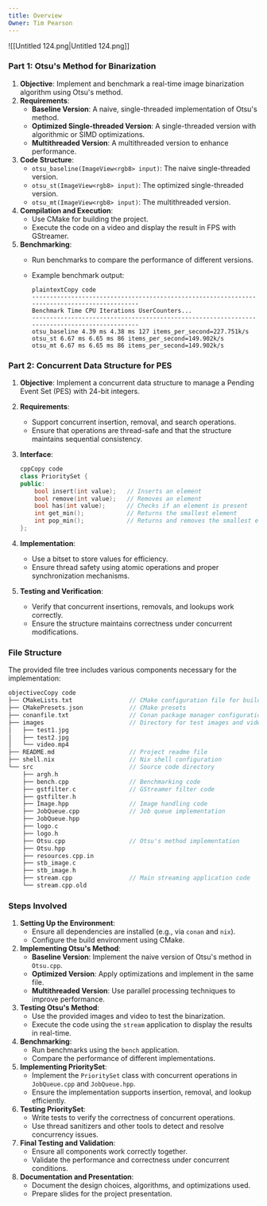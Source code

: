 ```yaml
---
title: Overview
Owner: Tim Pearson
---
```

![[Untitled 124.png|Untitled 124.png]]

  
### Part 1: Otsu's Method for Binarization
1. **Objective**: Implement and benchmark a real-time image binarization algorithm using Otsu's method.
2. **Requirements**:
    - **Baseline Version**: A naive, single-threaded implementation of Otsu's method.
    - **Optimized Single-threaded Version**: A single-threaded version with algorithmic or SIMD optimizations.
    - **Multithreaded Version**: A multithreaded version to enhance performance.
3. **Code Structure**:
    - `otsu_baseline(ImageView<rgb8> input)`: The naive single-threaded version.
    - `otsu_st(ImageView<rgb8> input)`: The optimized single-threaded version.
    - `otsu_mt(ImageView<rgb8> input)`: The multithreaded version.
4. **Compilation and Execution**:
    - Use CMake for building the project.
    - Execute the code on a video and display the result in FPS with GStreamer.
5. **Benchmarking**:
    - Run benchmarks to compare the performance of different versions.
    - Example benchmark output:
        
        ```Plain
        plaintextCopy code
        ---------------------------------------------------------------------------------------------
        Benchmark Time CPU Iterations UserCounters...
        ---------------------------------------------------------------------------------------------
        otsu_baseline 4.39 ms 4.38 ms 127 items_per_second=227.751k/s
        otsu_st 6.67 ms 6.65 ms 86 items_per_second=149.902k/s
        otsu_mt 6.67 ms 6.65 ms 86 items_per_second=149.902k/s
        
        ```
        
### Part 2: Concurrent Data Structure for PES
1. **Objective**: Implement a concurrent data structure to manage a Pending Event Set (PES) with 24-bit integers.
2. **Requirements**:
    - Support concurrent insertion, removal, and search operations.
    - Ensure that operations are thread-safe and that the structure maintains sequential consistency.
3. **Interface**:
    
    ```C++
    cppCopy code
    class PrioritySet {
    public:
        bool insert(int value);   // Inserts an element
        bool remove(int value);   // Removes an element
        bool has(int value);      // Checks if an element is present
        int get_min();            // Returns the smallest element
        int pop_min();            // Returns and removes the smallest element
    };
    
    ```
    
4. **Implementation**:
    - Use a bitset to store values for efficiency.
    - Ensure thread safety using atomic operations and proper synchronization mechanisms.
5. **Testing and Verification**:
    - Verify that concurrent insertions, removals, and lookups work correctly.
    - Ensure the structure maintains correctness under concurrent modifications.
### File Structure
The provided file tree includes various components necessary for the implementation:
```Objective-C
objectivecCopy code
├── CMakeLists.txt                // CMake configuration file for building the project
├── CMakePresets.json             // CMake presets
├── conanfile.txt                 // Conan package manager configuration
├── images                        // Directory for test images and video
│   ├── test1.jpg
│   ├── test2.jpg
│   └── video.mp4
├── README.md                     // Project readme file
├── shell.nix                     // Nix shell configuration
└── src                           // Source code directory
    ├── argh.h
    ├── bench.cpp                 // Benchmarking code
    ├── gstfilter.c               // GStreamer filter code
    ├── gstfilter.h
    ├── Image.hpp                 // Image handling code
    ├── JobQueue.cpp              // Job queue implementation
    ├── JobQueue.hpp
    ├── logo.c
    ├── logo.h
    ├── Otsu.cpp                  // Otsu's method implementation
    ├── Otsu.hpp
    ├── resources.cpp.in
    ├── stb_image.c
    ├── stb_image.h
    ├── stream.cpp                // Main streaming application code
    └── stream.cpp.old
```
### Steps Involved
1. **Setting Up the Environment**:
    - Ensure all dependencies are installed (e.g., via `conan` and `nix`).
    - Configure the build environment using CMake.
2. **Implementing Otsu's Method**:
    - **Baseline Version**: Implement the naive version of Otsu's method in `Otsu.cpp`.
    - **Optimized Version**: Apply optimizations and implement in the same file.
    - **Multithreaded Version**: Use parallel processing techniques to improve performance.
3. **Testing Otsu's Method**:
    - Use the provided images and video to test the binarization.
    - Execute the code using the `stream` application to display the results in real-time.
4. **Benchmarking**:
    - Run benchmarks using the `bench` application.
    - Compare the performance of different implementations.
5. **Implementing PrioritySet**:
    - Implement the `PrioritySet` class with concurrent operations in `JobQueue.cpp` and `JobQueue.hpp`.
    - Ensure the implementation supports insertion, removal, and lookup efficiently.
6. **Testing PrioritySet**:
    - Write tests to verify the correctness of concurrent operations.
    - Use thread sanitizers and other tools to detect and resolve concurrency issues.
7. **Final Testing and Validation**:
    - Ensure all components work correctly together.
    - Validate the performance and correctness under concurrent conditions.
8. **Documentation and Presentation**:
    - Document the design choices, algorithms, and optimizations used.
    - Prepare slides for the project presentation.